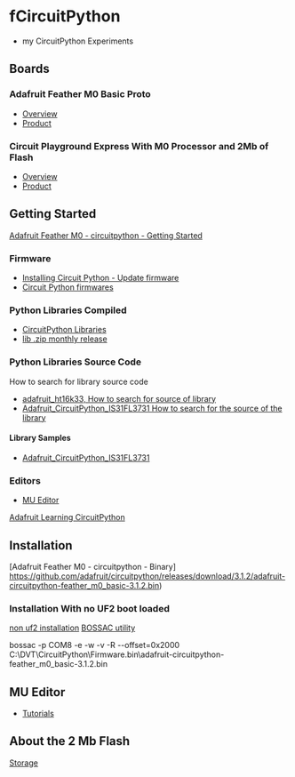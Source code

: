 # fCircuitPython

* my CircuitPython Experiments

## Boards
### Adafruit Feather M0 Basic Proto
- [Overview](https://learn.adafruit.com/adafruit-feather-m0-basic-proto/overview)
- [Product](https://www.adafruit.com/product/2772)

### Circuit Playground Express With M0 Processor and 2Mb of Flash 
- [Overview](https://learn.adafruit.com/adafruit-circuit-playground-express)
- [Product](https://www.adafruit.com/product/3333)

## Getting Started

[Adafruit Feather M0 - circuitpython - Getting Started](https://learn.adafruit.com/adafruit-feather-m0-express-designed-for-circuit-python-circuitpython/kattni-circuitpython)

### Firmware
- [Installing Circuit Python - Update firmware](https://learn.adafruit.com/welcome-to-circuitpython/installing-circuitpython)
- [Circuit Python firmwares](https://github.com/adafruit/circuitpython/releases/tag/3.1.2)

### Python Libraries Compiled

- [CircuitPython Libraries](https://learn.adafruit.com/adafruit-feather-m0-express-designed-for-circuit-python-circuitpython/circuitpython-libraries)
- [lib .zip monthly release](https://github.com/adafruit/Adafruit_CircuitPython_Bundle/releases/tag/20190403)

### Python Libraries Source Code
How to search for library source code
* [adafruit_ht16k33, How to search for source of library](https://github.com/search?q=org%3Aadafruit+adafruit_ht16k33)
* [Adafruit_CircuitPython_IS31FL3731 How to search for the source of the library](https://github.com/search?q=org%3Aadafruit+adafruit_is31)

#### Library Samples
* [Adafruit_CircuitPython_IS31FL3731](https://github.com/adafruit/Adafruit_CircuitPython_IS31FL3731)

### Editors
- [MU Editor](https://learn.adafruit.com/welcome-to-circuitpython/installing-mu-editor)

[Adafruit Learning CircuitPython](https://learn.adafruit.com/category/circuitpython)

## Installation

[Adafruit Feather M0 - circuitpython - Binary]
https://github.com/adafruit/circuitpython/releases/download/3.1.2/adafruit-circuitpython-feather_m0_basic-3.1.2.bin)

### Installation With no UF2 boot loaded

[non uf2 installation](https://learn.adafruit.com/welcome-to-circuitpython/non-uf2-installation)
[BOSSAC utility](https://github.com/shumatech/BOSSA/releases/tag/1.9.1)

bossac -p COM8 -e -w -v -R --offset=0x2000 C:\DVT\CircuitPython\Firmware.bin\adafruit-circuitpython-feather_m0_basic-3.1.2.bin

## MU Editor
- [Tutorials](https://codewith.mu/en/tutorials/)

## About the 2 Mb Flash

[Storage](https://learn.adafruit.com/circuitpython-essentials/circuitpython-storage)



